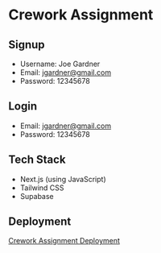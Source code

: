 # Crework Assignment

## Signup

- Username: Joe Gardner
- Email: jgardner@gmail.com
- Password: 12345678

## Login

- Email: jgardner@gmail.com
- Password: 12345678

## Tech Stack

- Next.js (using JavaScript)
- Tailwind CSS
- Supabase

## Deployment

[Crework Assignment Deployment](https://crework-assignment-94qh.vercel.app/)
